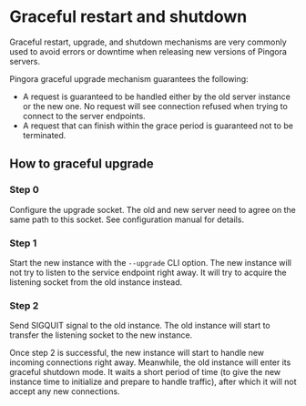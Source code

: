 # Graceful restart and shutdown

Graceful restart, upgrade, and shutdown mechanisms are very commonly used to avoid errors or downtime when releasing new versions of Pingora servers.

Pingora graceful upgrade mechanism guarantees the following:
* A request is guaranteed to be handled either by the old server instance or the new one. No request will see connection refused when trying to connect to the server endpoints.
* A request that can finish within the grace period is guaranteed not to be terminated.

## How to graceful upgrade
### Step 0
Configure the upgrade socket. The old and new server need to agree on the same path to this socket. See configuration manual for details.

### Step 1
Start the new instance with the `--upgrade` CLI option. The new instance will not try to listen to the service endpoint right away. It will try to acquire the listening socket from the old instance instead.

### Step 2
Send SIGQUIT signal to the old instance. The old instance will start to transfer the listening socket to the new instance.

Once step 2 is successful, the new instance will start to handle new incoming connections right away. Meanwhile, the old instance will enter its graceful shutdown mode. It waits a short period of time (to give the new instance time to initialize and prepare to handle traffic), after which it will not accept any new connections.
